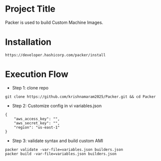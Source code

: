 # Project Title
Packer is used to build Custom Machine Images.
# Installation 
```
https://developer.hashicorp.com/packer/install
```
# Execution Flow
* Step 1: clone repo
```
git clone https://github.com/krishnamaram2025/Packer.git && cd Packer
```
* Step 2: Customize config in vi variables.json
```
{
    "aws_access_key": "",   
    "aws_secret_key": "",
    "region": "us-east-1"
}
```
* Step 3: validate syntax and build custom AMI
```
packer validate -var-file=variables.json builders.json
packer build -var-file=variables.json builders.json
```
